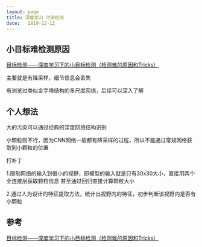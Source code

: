 ```yaml
---
layout: page
title: 深度学习 污染检测
date:   2019-12-12
---
```


## 小目标难检测原因

[目标检测——深度学习下的小目标检测（检测难的原因和Tricks）](https://www.cnblogs.com/E-Dreamer-Blogs/p/11442927.html)

主要就是有降采样，细节信息会丢失

有浏览过类似金字塔结构的多尺度网络，后续可以深入了解

## 个人想法

大的污染可以通过经典的深度网络结构识别

小颗粒则不行，因为CNN网络一般都有降采样的过程，所以不能通过常规网络获取到小颗粒的位置

打补丁

1.限制网络的输入到很小的视野，即模型的输入就是只有30x30大小，直接用两个全连接层获取颗粒信息
甚至通过回归直接计算颗粒大小

2.通过人为设计的特征提取方法，统计出视野内的特征，初步判断该视野内是否有小颗粒

## 参考

[目标检测——深度学习下的小目标检测（检测难的原因和Tricks）](https://www.cnblogs.com/E-Dreamer-Blogs/p/11442927.html)